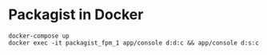 Packagist in Docker 
===================

    docker-compose up
    docker exec -it packagist_fpm_1 app/console d:d:c && app/console d:s:c
    
    